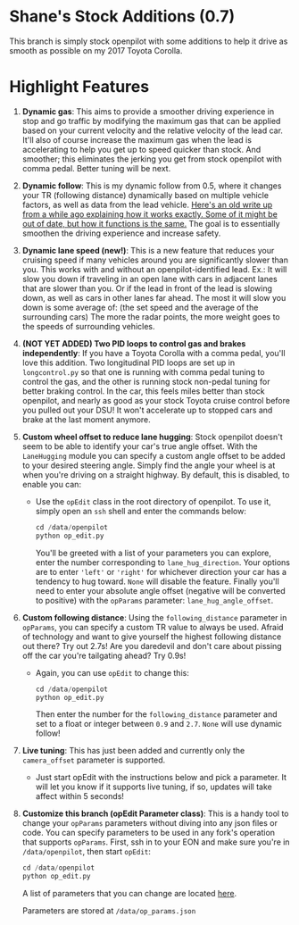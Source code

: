 Shane's Stock Additions (0.7)
=====

This branch is simply stock openpilot with some additions to help it drive as smooth as possible on my 2017 Toyota Corolla.


Highlight Features
====

1. **Dynamic gas**: This aims to provide a smoother driving experience in stop and go traffic by modifying the maximum gas that can be applied based on your current velocity and the relative velocity of the lead car. It'll also of course increase the maximum gas when the lead is accelerating to help you get up to speed quicker than stock. And smoother; this eliminates the jerking you get from stock openpilot with comma pedal. Better tuning will be next.
2. **Dynamic follow**: This is my dynamic follow from 0.5, where it changes your TR (following distance) dynamically based on multiple vehicle factors, as well as data from the lead vehicle. [Here's an old write up from a while ago explaining how it works exactly. Some of it might be out of date, but how it functions is the same.](https://github.com/ShaneSmiskol/openpilot/blob/dynamic-follow/README.md) The goal is to essentially smoothen the driving experience and increase safety.
3. **Dynamic lane speed (new!)**: This is a new feature that reduces your cruising speed if many vehicles around you are significantly slower than you. This works with and without an openpilot-identified lead. Ex.: It will slow you down if traveling in an open lane with cars in adjacent lanes that are slower than you. Or if the lead in front of the lead is slowing down, as well as cars in other lanes far ahead. The most it will slow you down is some average of: (the set speed and the average of the surrounding cars) The more the radar points, the more weight goes to the speeds of surrounding vehicles.
4. **(NOT YET ADDED) Two PID loops to control gas and brakes independently**: If you have a Toyota Corolla with a comma pedal, you'll love this addition. Two longitudinal PID loops are set up in `longcontrol.py` so that one is running with comma pedal tuning to control the gas, and the other is running stock non-pedal tuning for better braking control. In the car, this feels miles better than stock openpilot, and nearly as good as your stock Toyota cruise control before you pulled out your DSU! It won't accelerate up to stopped cars and brake at the last moment anymore.
5. **Custom wheel offset to reduce lane hugging**: Stock openpilot doesn't seem to be able to identify your car's true angle offset. With the `LaneHugging` module you can specify a custom angle offset to be added to your desired steering angle. Simply find the angle your wheel is at when you're driving on a straight highway. By default, this is disabled, to enable you can:
    - Use the `opEdit` class in the root directory of openpilot. To use it, simply open an `ssh` shell and enter the commands below:
        ```python
        cd /data/openpilot
        python op_edit.py
        ```
        You'll be greeted with a list of your parameters you can explore, enter the number corresponding to `lane_hug_direction`. Your options are to enter `'left'` or `'right'` for whichever direction your car has a tendency to hug toward. `None` will disable the feature.
        Finally you'll need to enter your absolute angle offset (negative will be converted to positive) with the `opParams` parameter: `lane_hug_angle_offset`.
5. **Custom following distance**: Using the `following_distance` parameter in `opParams`, you can specify a custom TR value to always be used. Afraid of technology and want to give yourself the highest following distance out there? Try out 2.7s! Are you daredevil and don't care about pissing off the car you're tailgating ahead? Try 0.9s!
    - Again, you can use `opEdit` to change this:
        ```python
        cd /data/openpilot
        python op_edit.py
        ```
        Then enter the number for the `following_distance` parameter and set to a float or integer between `0.9` and `2.7`. `None` will use dynamic follow!
5. **Live tuning**: This has just been added and currently only the `camera_offset` parameter is supported.
    - Just start opEdit with the instructions below and pick a parameter. It will let you know if it supports live tuning, if so, updates will take affect within 5 seconds!
6. **Customize this branch (opEdit Parameter class)**: This is a handy tool to change your `opParams` parameters without diving into any json files or code. You can specify parameters to be used in any fork's operation that supports `opParams`. First, ssh in to your EON and make sure you're in `/data/openpilot`, then start `opEdit`:
    ```python
    cd /data/openpilot
    python op_edit.py
    ```
    A list of parameters that you can change are located [here](https://github.com/ShaneSmiskol/openpilot/blob/stock_additions/common/op_params.py#L29).

    Parameters are stored at `/data/op_params.json`
